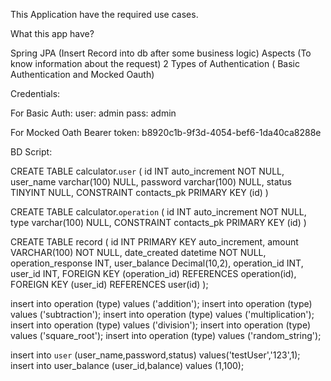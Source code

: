 This Application have the required use cases.

What this app have?

Spring JPA (Insert Record into db after some business logic)
Aspects (To know information about the request)
2 Types of Authentication ( Basic Authentication and Mocked Oauth)

Credentials:

For Basic Auth:
user: admin
pass: admin

For Mocked Oath
Bearer token: b8920c1b-9f3d-4054-bef6-1da40ca8288e



BD Script:



CREATE TABLE calculator.`user` (
id INT auto_increment NOT NULL,
user_name varchar(100) NULL,
password varchar(100) NULL,
status TINYINT NULL,
CONSTRAINT contacts_pk PRIMARY KEY (id)
)

CREATE TABLE calculator.`operation` (
id INT auto_increment NOT NULL,
type varchar(100) NULL,
CONSTRAINT contacts_pk PRIMARY KEY (id)
)

CREATE TABLE record (
id INT PRIMARY KEY auto_increment,
amount VARCHAR(100) NOT NULL,
date_created datetime NOT NULL,
operation_response INT,
user_balance Decimal(10,2),
operation_id INT,
user_id INT,
FOREIGN KEY (operation_id) REFERENCES operation(id),
FOREIGN KEY (user_id) REFERENCES user(id)
);

insert into operation (type) values ('addition');
insert into operation (type) values ('subtraction');
insert into operation (type) values ('multiplication');
insert into operation (type) values ('division');
insert into operation (type) values ('square_root');
insert into operation (type) values ('random_string');

insert into `user` (user_name,password,status) values('testUser','123',1);
insert into user_balance (user_id,balance) values (1,100);